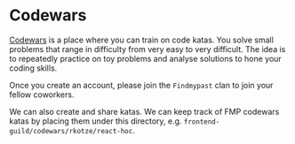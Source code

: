 # Codewars

[Codewars](https://www.codewars.com/) is a place where you can train on code
katas. You solve small problems that range in difficulty from very easy to very
difficult. The idea is to repeatedly practice on toy problems and analyse
solutions to hone your coding skills.

Once you create an account, please join the `Findmypast` clan to join your
fellow coworkers.

We can also create and share katas. We can keep track of FMP codewars katas by
placing them under this directory, e.g. `frontend-guild/codewars/rkotze/react-hoc`.

